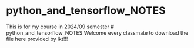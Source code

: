 # python_and_tensorflow_NOTES
This is for my course in 2024/09 semester # python_and_tensorflow_NOTES
Welcome every classmate to download the file here provided by lkt!!!
